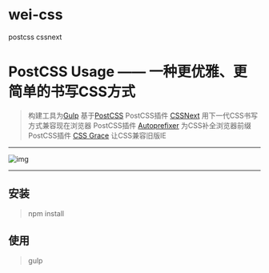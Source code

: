 # wei-css
postcss cssnext

# PostCSS Usage —— 一种更优雅、更简单的书写CSS方式

> 构建工具为[Gulp](https://github.com/gulpjs/gulp)
> 基于[PostCSS](https://github.com/postcss/postcss)
> PostCSS插件 [CSSNext](https://github.com/cssnext/cssnext) 用下一代CSS书写方式兼容现在浏览器
> PostCSS插件 [Autoprefixer](https://github.com/postcss/autoprefixer) 为CSS补全浏览器前缀
> PostCSS插件 [CSS Grace](https://github.com/cssdream/cssgrace) 让CSS兼容旧版IE

---

![img](https://coding.net/u/givebest/p/postcss-usage/git/raw/master/src/img/csspost.png "postcss")

---

## 安装

> npm install

## 使用

> gulp

